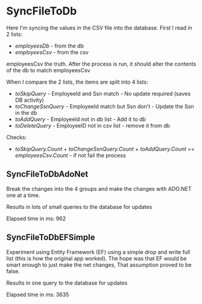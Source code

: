 # SyncFileToDb

Here I'm syncing the values in the CSV file into the database. First I read in 2 lists:
- *employeesDb* - from the db
- *employeesCsv* - from the csv
 
employeesCsv the truth. After the process is run, it should alter the contents of the db to match employeesCsv

When I compare the 2 lists, the items are split into 4 lists:
- *toSkipQuery* - EmployeeId and Ssn match - No update required (saves DB activity)
- *toChangeSsnQuery* - EmployeeId match but Ssn don't - Update the Ssn in the db
- *toAddQuery* - EmployeeId not in db list - Add it to db
- *toDeleteQuery* - EmployeeID not in csv list - remove it from db
 
 Checks:
 - *toSkipQuery.Count* + *toChangeSsnQuery.Count* + *toAddQuery.Count* == *employeesCsv.Count* - if not fail the process
	 
## SyncFileToDbAdoNet

Break the changes into the 4 groups and make the changes with ADO.NET one at a time.

Results in lots of small queries to the database for updates

Elapsed time in ms: 962

## SyncFileToDbEFSimple

Experiment using Entity Framework (EF) using a simple drop and write full list (this is how the original app worked). 
The hope was that EF would be smart enough to just make the net changes, That assumption proved to be false.

Results in one query to the database for updates

Elapsed time in ms: 3635
